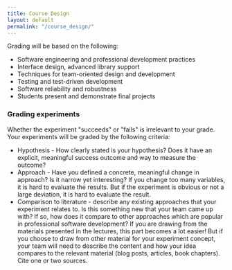 ```yaml
---
title: Course Design
layout: default
permalink: "/course_design/"
---
```


Grading will be based on the following:

* Software engineering and professional development practices
* Interface design, advanced library support
* Techniques for team-oriented design and development
* Testing and test-driven development
* Software reliability and robustness
* Students present and demonstrate final projects


### Grading experiments

Whether the experiment "succeeds" or "fails" is irrelevant to your grade.
Your experiments will be graded by the following criteria:

* Hypothesis - How clearly stated is your hypothesis? Does it have an explicit, meaningful success outcome and way to measure the outcome?
* Approach - Have you defined a concrete, meaningful change in approach? Is it narrow yet interesting? If you change too many variables, it is hard to evaluate the results. But if the experiment is obvious or not a large deviation, it is hard to evaluate the result.
* Comparison to literature - describe any existing approaches that your experiment relates to. Is this something new that your team came up with? If so, how does it compare to other approaches which are popular in professional software development? If you are drawing from the materials presented in the lectures, this part becomes a lot easier! But if you choose to draw from other material for your experiment concept, your team will need to describe the content and how your idea compares to the relevant material (blog posts, articles, book chapters). Cite one or two sources.
